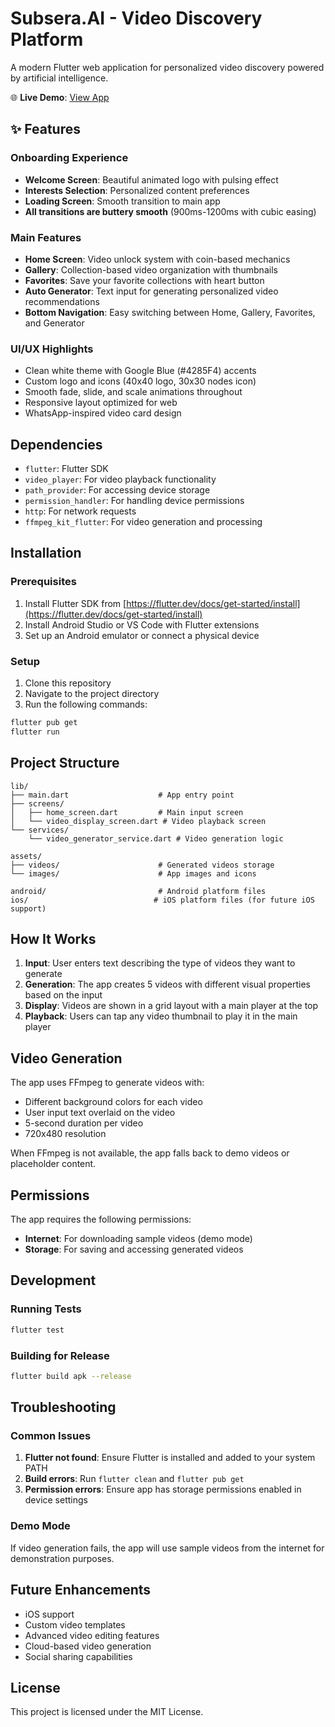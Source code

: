 # Subsera.AI - Video Discovery Platform

A modern Flutter web application for personalized video discovery powered by artificial intelligence.

🌐 **Live Demo**: [View App](https://YOUR_USERNAME.github.io/SubseraNew/)

## ✨ Features

### Onboarding Experience
- **Welcome Screen**: Beautiful animated logo with pulsing effect
- **Interests Selection**: Personalized content preferences
- **Loading Screen**: Smooth transition to main app
- **All transitions are buttery smooth** (900ms-1200ms with cubic easing)

### Main Features
- **Home Screen**: Video unlock system with coin-based mechanics
- **Gallery**: Collection-based video organization with thumbnails
- **Favorites**: Save your favorite collections with heart button
- **Auto Generator**: Text input for generating personalized video recommendations
- **Bottom Navigation**: Easy switching between Home, Gallery, Favorites, and Generator

### UI/UX Highlights
- Clean white theme with Google Blue (#4285F4) accents
- Custom logo and icons (40x40 logo, 30x30 nodes icon)
- Smooth fade, slide, and scale animations throughout
- Responsive layout optimized for web
- WhatsApp-inspired video card design

## Dependencies

- `flutter`: Flutter SDK
- `video_player`: For video playback functionality
- `path_provider`: For accessing device storage
- `permission_handler`: For handling device permissions
- `http`: For network requests
- `ffmpeg_kit_flutter`: For video generation and processing

## Installation

### Prerequisites

1. Install Flutter SDK from [https://flutter.dev/docs/get-started/install](https://flutter.dev/docs/get-started/install)
2. Install Android Studio or VS Code with Flutter extensions
3. Set up an Android emulator or connect a physical device

### Setup

1. Clone this repository
2. Navigate to the project directory
3. Run the following commands:

```bash
flutter pub get
flutter run
```

## Project Structure

```
lib/
├── main.dart                    # App entry point
├── screens/
│   ├── home_screen.dart         # Main input screen
│   └── video_display_screen.dart # Video playback screen
└── services/
    └── video_generator_service.dart # Video generation logic

assets/
├── videos/                      # Generated videos storage
└── images/                      # App images and icons

android/                         # Android platform files
ios/                            # iOS platform files (for future iOS support)
```

## How It Works

1. **Input**: User enters text describing the type of videos they want to generate
2. **Generation**: The app creates 5 videos with different visual properties based on the input
3. **Display**: Videos are shown in a grid layout with a main player at the top
4. **Playback**: Users can tap any video thumbnail to play it in the main player

## Video Generation

The app uses FFmpeg to generate videos with:
- Different background colors for each video
- User input text overlaid on the video
- 5-second duration per video
- 720x480 resolution

When FFmpeg is not available, the app falls back to demo videos or placeholder content.

## Permissions

The app requires the following permissions:
- **Internet**: For downloading sample videos (demo mode)
- **Storage**: For saving and accessing generated videos

## Development

### Running Tests

```bash
flutter test
```

### Building for Release

```bash
flutter build apk --release
```

## Troubleshooting

### Common Issues

1. **Flutter not found**: Ensure Flutter is installed and added to your system PATH
2. **Build errors**: Run `flutter clean` and `flutter pub get`
3. **Permission errors**: Ensure app has storage permissions enabled in device settings

### Demo Mode

If video generation fails, the app will use sample videos from the internet for demonstration purposes.

## Future Enhancements

- iOS support
- Custom video templates
- Advanced video editing features
- Cloud-based video generation
- Social sharing capabilities

## License

This project is licensed under the MIT License.
